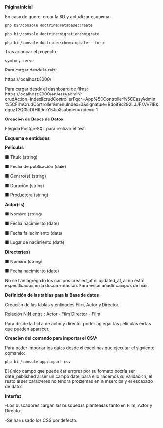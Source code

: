 **Página inicial**


En caso de querer crear la BD y actualizar esquema:


`php bin/console doctrine:database:create`


`php bin/console doctrine:migrations:migrate`


`php bin/console doctrine:schema:update --force`

Tras arrancar el proyecto :

`symfony serve`

Para cargar desde la raiz:

https://localhost:8000/


Para cargar desde el dashboard de films:
https://localhost:8000/en/easyadmin?crudAction=index&crudControllerFqcn=App%5CController%5CEasyAdmin%5CFilmCrudController&menuIndex=0&signature=Bdoif9c292LJJFXVv7lBkequzT3Q0lcDfHK9orY5Jio&submenuIndex=-1


**Creación de Bases de Datos**

Elegida PostgreSQL para realizar el test.

**Esquema e entidades**

**Películas**

■ Titulo (string)

■ Fecha de publicación (date)

■ Género(s) (string)

■ Duración (string)

■ Productora (string)


**Actor(es)**

■ Nombre (string)
 
■ Fecha nacimiento (date)

■ Fecha fallecimiento (date)

■ Lugar de nacimiento (date)

**Director(es)**

■ Nombre (string)

■ Fecha nacimiento (date)

No se han agregado los campos created_at ni updated_at, al no estar especificados en la documentación. 
Para evitar añadir campos de más.

**Definición de las tablas para la Base de datos**

Creación de las tablas y entidades Film, Actor y Director.

Relación N:N entre :
Actor - Film
Director - Film

Para desde la ficha de actor y director poder agregar las películas en las que pueden aparecer.

**Creación del comando para importar el CSV:**

Para poder importar los datos desde el éxcel hay que ejecutar el siguiente comando:

`php bin/console app:import-csv`

El único campo que puede dar errores por su formato podría ser date_published al ser un campo date, para ello
hacemos su validación, el resto al ser carácteres no tendrá problemas en la inserción y el escapado de datos.

**Interfaz**

-Los buscadores cargan las búsquedas planteadas tanto en Film, Actor y Director.

-Se han usado los CSS por defecto.
